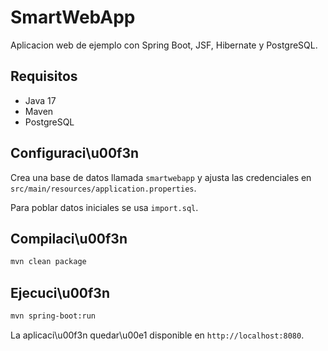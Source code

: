 # SmartWebApp

Aplicacion web de ejemplo con Spring Boot, JSF, Hibernate y PostgreSQL.

## Requisitos
- Java 17
- Maven
- PostgreSQL

## Configuraci\u00f3n
Crea una base de datos llamada `smartwebapp` y ajusta las credenciales en `src/main/resources/application.properties`.

Para poblar datos iniciales se usa `import.sql`.

## Compilaci\u00f3n
```bash
mvn clean package
```

## Ejecuci\u00f3n
```bash
mvn spring-boot:run
```
La aplicaci\u00f3n quedar\u00e1 disponible en `http://localhost:8080`.
